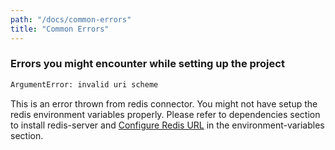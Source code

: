 ```yaml
---
path: "/docs/common-errors"
title: "Common Errors"
---
```


### Errors you might encounter while setting up the project

```bash
ArgumentError: invalid uri scheme
```

This is an error thrown from redis connector. You might not have setup the redis environment variables properly. Please refer to dependencies section to install redis-server and [Configure Redis URL](https://www.chatwoot.com/docs/environment-variables) in the environment-variables section.
